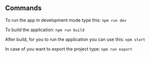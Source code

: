 ## Commands

To run the app in development mode type this:
``npm run dev``

To build the application:
``npm run build``

After build, for you to run the application you can use this:
``npm start``

In case of you want to export the project type:
``npm run export``
